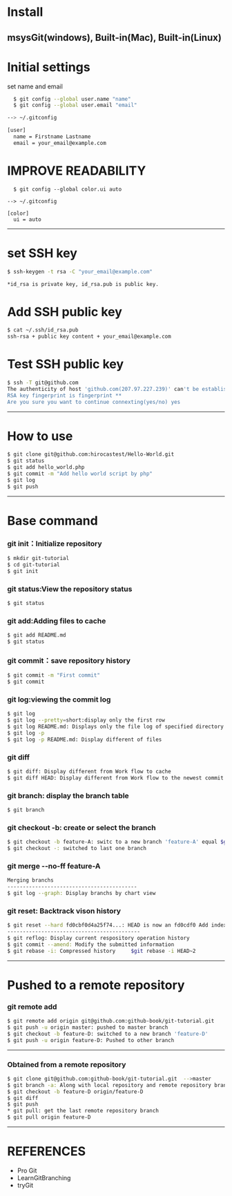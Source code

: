 # Install 
msysGit(windows), Built-in(Mac), Built-in(Linux)
------------------
# Initial settings
set name and email
```sh
  $ git config --global user.name "name"
  $ git config --global user.email "email"

--> ~/.gitconfig

[user]
  name = Firstname Lastname
  email = your_email@example.com
```
# IMPROVE READABILITY
```
  $ git config --global color.ui auto
  
--> ~/.gitconfig

[color]
  ui = auto
```  
---------------------------
# set SSH key
```sh
$ ssh-keygen -t rsa -C "your_email@example.com"

*id_rsa is private key, id_rsa.pub is public key.
```
# Add SSH public key
```sh
$ cat ~/.ssh/id_rsa.pub
ssh-rsa + public key content + your_email@example.com
```
# Test SSH public key
```sh
$ ssh -T git@github.com
The authenticity of host 'github.com(207.97.227.239)' can't be established.
RSA key fingerprint is fingerprint **
Are you sure you want to continue connexting(yes/no) yes
```
-----------------------------
# How to use
```sh
$ git clone git@github.com:hirocastest/Hello-World.git
$ git status
$ git add hello_world.php
$ git commit -m "Add hello world script by php"
$ git log
$ git push
```
----------------------------
# Base command
### git init：Initialize repository
```sh
$ mkdir git-tutorial
$ cd git-tutorial
$ git init
```

### git status:View the repository status
```sh
$ git status
```

### git add:Adding files to cache
```sh
$ git add README.md
$ git status
```

### git commit：save repository history
```sh
$ git commit -m "First commit"
$ git commit
```

### git log:viewing the commit log
```sh
$ git log
$ git log --pretty=short:display only the first row
$ git log README.md: Displays only the file log of specified directory
$ git log -p
$ git log -p README.md: Display different of files
```

### git diff
```sh
$ git diff: Display different from Work flow to cache
$ git diff HEAD: Display different from Work flow to the newest commit
```

### git branch: display the branch table
```sh
$ git branch
```

### git checkout -b: create or select the branch
```sh
$ git checkout -b feature-A: switc to a new branch 'feature-A' equal $git branch feature-A $git checkout feature-A
$ git checkout -: switched to last one branch
```

### git merge --no-ff feature-A
```sh
Merging branchs
------------------------------------------
$ git log --graph: Display branchs by chart view
```

### git reset: Backtrack vison history
```sh
$ git reset --hard fd0cbf0d4a25f74...: HEAD is now an fd0cdf0 Add index
-------------------------------------------
$ git reflog: Display current respository operation history
$ git commit --amend: Modify the submitted information
$ git rebase -i: Compressed history     $git rebase -i HEAD~2
```
-----------------------------------------
# Pushed to a remote repository
### git remote add
```sh
$ git remote add origin git@github.com:github-book/git-tutorial.git    -->set origin: Add a remote repository
$ git push -u origin master: pushed to master branch
$ git checkout -b feature-D: switched to a new branch 'feature-D'
$ git push -u origin feature-D: Pushed to other branch
```
-------------------------------------------
### Obtained from a remote repository
```sh
$ git clone git@github.com:github-book/git-tutorial.git  -->master
$ git branch -a: Along with local repository and remote repository branch information
$ git checkout -b feature-D origin/feature-D
$ git diff
$ git push
* git pull: get the last remote repository branch
$ git pull origin feature-D
```
--------------------------------------------
# REFERENCES
* Pro Git
* LearnGitBranching
* tryGit





